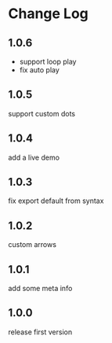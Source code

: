 # Change Log

## 1.0.6

- support loop play
- fix auto play

## 1.0.5

support custom dots

## 1.0.4

add a live demo

## 1.0.3

fix export default from syntax

## 1.0.2

custom arrows

## 1.0.1

add some meta info

## 1.0.0

release first version